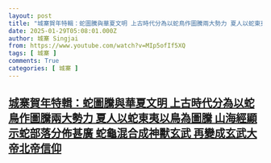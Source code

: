 ```yaml
---
layout: post
title: "城寨賀年特輯：蛇圖騰與華夏文明 上古時代分為以蛇鳥作圖騰兩大勢力 夏人以蛇東夷以鳥為圖騰 山海經顯示蛇部落分佈甚廣 蛇龜混合成神獸玄武 再變成玄武大帝北帝信仰"
date: 2025-01-29T05:08:01.000Z
author: 城寨 Singjai
from: https://www.youtube.com/watch?v=MIp5ofIf5XQ
tags: [ 城寨 ]
comments: True
categories: [ 城寨 ]
---
```

<!--1738127281000-->
[城寨賀年特輯：蛇圖騰與華夏文明 上古時代分為以蛇鳥作圖騰兩大勢力 夏人以蛇東夷以鳥為圖騰 山海經顯示蛇部落分佈甚廣 蛇龜混合成神獸玄武 再變成玄武大帝北帝信仰](https://www.youtube.com/watch?v=MIp5ofIf5XQ)
------

<div>

</div>
